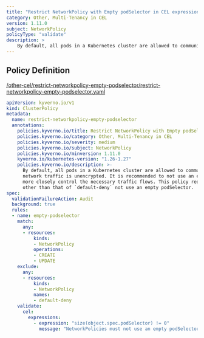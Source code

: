 ```yaml
---
title: "Restrict NetworkPolicy with Empty podSelector in CEL expressions"
category: Other, Multi-Tenancy in CEL
version: 1.11.0
subject: NetworkPolicy
policyType: "validate"
description: >
    By default, all pods in a Kubernetes cluster are allowed to communicate with each other, and all network traffic is unencrypted. It is recommended to not use an empty podSelector in order to more closely control the necessary traffic flows. This policy requires that all NetworkPolicies other than that of `default-deny` not use an empty podSelector.
---
```


## Policy Definition
<a href="https://github.com/kyverno/policies/raw/main//other-cel/restrict-networkpolicy-empty-podselector/restrict-networkpolicy-empty-podselector.yaml" target="-blank">/other-cel/restrict-networkpolicy-empty-podselector/restrict-networkpolicy-empty-podselector.yaml</a>

```yaml
apiVersion: kyverno.io/v1
kind: ClusterPolicy
metadata:
  name: restrict-networkpolicy-empty-podselector
  annotations:
    policies.kyverno.io/title: Restrict NetworkPolicy with Empty podSelector in CEL expressions
    policies.kyverno.io/category: Other, Multi-Tenancy in CEL 
    policies.kyverno.io/severity: medium
    policies.kyverno.io/subject: NetworkPolicy
    policies.kyverno.io/minversion: 1.11.0
    kyverno.io/kubernetes-version: "1.26-1.27"
    policies.kyverno.io/description: >-
      By default, all pods in a Kubernetes cluster are allowed to communicate with each other, and all
      network traffic is unencrypted. It is recommended to not use an empty podSelector in order to
      more closely control the necessary traffic flows. This policy requires that all NetworkPolicies
      other than that of `default-deny` not use an empty podSelector.
spec:
  validationFailureAction: Audit
  background: true
  rules:
  - name: empty-podselector
    match:
      any:
      - resources:
          kinds:
          - NetworkPolicy
          operations:
          - CREATE
          - UPDATE
    exclude:
      any:
      - resources:
          kinds:
          - NetworkPolicy
          names:
          - default-deny
    validate:
      cel:
        expressions:
          - expression: "size(object.spec.podSelector) != 0"
            message: "NetworkPolicies must not use an empty podSelector."


```
